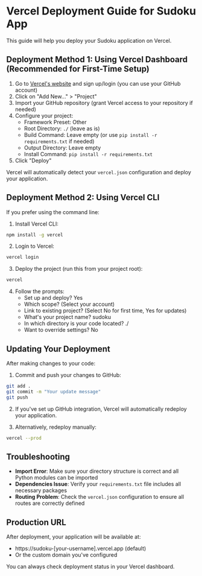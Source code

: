 # Vercel Deployment Guide for Sudoku App

This guide will help you deploy your Sudoku application on Vercel.

## Deployment Method 1: Using Vercel Dashboard (Recommended for First-Time Setup)

1. Go to [Vercel's website](https://vercel.com) and sign up/login (you can use your GitHub account)
2. Click on "Add New..." > "Project"
3. Import your GitHub repository (grant Vercel access to your repository if needed)
4. Configure your project:
   - Framework Preset: Other
   - Root Directory: `./` (leave as is)
   - Build Command: Leave empty (or use `pip install -r requirements.txt` if needed)
   - Output Directory: Leave empty
   - Install Command: `pip install -r requirements.txt`
5. Click "Deploy"

Vercel will automatically detect your `vercel.json` configuration and deploy your application.

## Deployment Method 2: Using Vercel CLI

If you prefer using the command line:

1. Install Vercel CLI:
```bash
npm install -g vercel
```

2. Login to Vercel:
```bash
vercel login
```

3. Deploy the project (run this from your project root):
```bash
vercel
```

4. Follow the prompts:
   - Set up and deploy? Yes
   - Which scope? (Select your account)
   - Link to existing project? (Select No for first time, Yes for updates)
   - What's your project name? sudoku
   - In which directory is your code located? ./
   - Want to override settings? No

## Updating Your Deployment

After making changes to your code:

1. Commit and push your changes to GitHub:
```bash
git add .
git commit -m "Your update message"
git push
```

2. If you've set up GitHub integration, Vercel will automatically redeploy your application.

3. Alternatively, redeploy manually:
```bash
vercel --prod
```

## Troubleshooting

- **Import Error**: Make sure your directory structure is correct and all Python modules can be imported
- **Dependencies Issue**: Verify your `requirements.txt` file includes all necessary packages
- **Routing Problem**: Check the `vercel.json` configuration to ensure all routes are correctly defined

## Production URL

After deployment, your application will be available at:
- https://sudoku-[your-username].vercel.app (default)
- Or the custom domain you've configured

You can always check deployment status in your Vercel dashboard. 